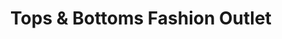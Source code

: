 ---
title: "Tops & Bottoms Fashion Outlet"
url: /tulsa/tops-and-bottoms-fashion-outlet/
shop: clothes
---